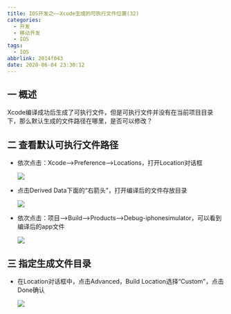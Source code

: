 ```yaml
---
title: IOS开发之——Xcode生成的可执行文件位置(32)
categories:
  - 开发
  - 移动开发
  - IOS
tags:
  - IOS
abbrlink: 2014f043
date: 2020-06-04 23:30:12
---
```

## 一 概述

Xcode编译成功后生成了可执行文件，但是可执行文件并没有在当前项目目录下，那么默认生成的文件路径在哪里，是否可以修改？   

<!--more-->

## 二 查看默认可执行文件路径

* 依次点击：Xcode——>Preference——>Locations，打开Location对话框

  ![][1]
  
* 点击Derived Data下面的“右箭头”，打开编译后的文件存放目录

  ![][2]

* 依次点击：项目——>Build——>Products——>Debug-iphonesimulator，可以看到编译后的app文件

  ![][3]

## 三 指定生成文件目录

* 在Location对话框中，点击Advanced，Build Location选择“Custom"，点击Done确认

  ![][4]



[1]:https://cdn.jsdelivr.net/gh/PGzxc/CDN@master/blog-image//ios-xcode-locations-view.png
[2]:https://cdn.jsdelivr.net/gh/PGzxc/CDN@master/blog-image//ios-xcode-locations-folder-deriveddata.png
[3]:https://cdn.jsdelivr.net/gh/PGzxc/CDN@master/blog-image//ios-xcode-build-product-app.png
[4]:https://cdn.jsdelivr.net/gh/PGzxc/CDN@master/blog-image//ios-xcode-build-custom.png

